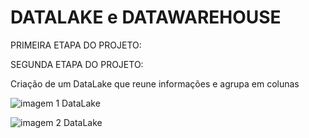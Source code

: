 # DATALAKE e DATAWAREHOUSE

PRIMEIRA ETAPA DO PROJETO:







SEGUNDA ETAPA DO PROJETO:

Criação de um DataLake que reune informações e agrupa em colunas

![imagem 1 DataLake](https://github.com/DevAvoluzo/DataLake/assets/164108106/1c08004a-fcc4-481d-8a5d-528dec74f205)

![imagem 2 DataLake](https://github.com/DevAvoluzo/DataLake/assets/164108106/2e2aa23c-f388-4c3f-bc24-59b6e3cfe11f)



